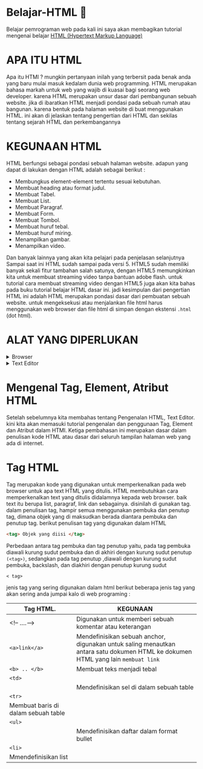 # Belajar-HTML 📂
  Belajar pemrograman web 
  pada kali ini saya akan membagikan tutorial mengenai belajar <a href="https://id.wikipedia.org/wiki/HTML">HTML (Hypertext Markup Language)</a>
  
# APA ITU HTML 
  Apa itu HTMl ? mungkin pertanyaan inilah yang terbersit pada benak anda yang
baru mulai masuk kedalam dunia web programming. HTML merupakan bahasa markah untuk web
yang wajib di kuasai bagi seorang web developer. karena HTML merupakan unsur dasar
dari pembangunan sebuah website. jika di ibaratkan HTML menjadi pondasi pada sebuah rumah
atau bangunan. karena bentuk pada halaman website di buat menggunakan HTML. ini akan di jelaskan tentang pengertian dari HTML
dan sekilas tentang sejarah HTML dan perkembangannya 

# KEGUNAAN HTML 
  HTML berfungsi sebagai pondasi sebuah halaman website. adapun yang dapat di lakukan
dengan HTML adalah sebagai berikut :

- Membungkus element-element tertentu sesuai kebutuhan.
- Membuat heading atau format judul.
- Membuat Tabel.
- Membuat List.
- Membuat Paragraf.
- Membuat Form.
- Membuat Tombol.
- Membuat huruf tebal.
- Membuat huruf miring.
- Menampilkan gambar.
- Menampilkan video.

Dan banyak lainnya yang akan kita pelajari pada penjelasan selanjutnya
Sampai saat ini HTML sudah sampai pada versi 5. HTML5 sudah memiliki banyak sekali
fitur tambahan salah satunya, dengan HTML5 memungkinkan kita untuk membuat streaming
video tanpa bantuan adobe flash. untuk tutorial cara membuat streaming video dengan HTML5
juga akan kita bahas pada buku tutorial belajar HTML dasar ini.
jadi kesimpulan dari pengertian HTML ini adalah HTML merupakan pondasi dasar dari
pembuatan sebuah website. untuk mengeksekusi atau menjalankan file html harus menggunakan
web browser dan file html di simpan dengan ekstensi ``.html`` (dot html).

# ALAT YANG DIPERLUKAN
  <details>
  <summary>
  Browser
  </summary>
  <br>
  Browser merupakan aplikasi yang akan kita gunakan untuk menjalankan code program
html yang sudah kita tulis. browser ini ialah syarat yang harus anda penuhi jika anda belajar web
programing. untuk browser itu sendiri bisa digunakan yang sudah disediakan oleh sistem operasi
langsung ataupun bisa juga digunakan aplikasi browser yang lain seperti: Mozilla Firefox,
Opera, Chrome dan sebagainya.
  </details>
<details>
  <summary>
  Text Editor 
  </summary>
  <br>
  Text Editor merupakan aplikasi yang digunakan untuk menulis syntax atau kode program,
disini khususnya untuk penulisan kode program HTML itu sendiri. Text editor sendiri sangatlah
banyak yang bisa digunakan untuk penulisan kode HTML, contohnya seperti Notepad yang
disediakan oleh sistem operasi windows, Textedit yang disediakan oleh sistem operasi Mac dan
Nano yang disediakan oleh sistem operasi linux. Text editor berbeda dengan Word Processor
(Microsoft Word, King Soft, WordPerfect). Itu dikarenakan text editor tidak bisa digunakan
untuk mengatur format document serta tidak disediakan fitur-fitur yang bisa digunakan untuk
desktop publishing
</details>

# Mengenal Tag, Element, Atribut HTML

Setelah sebelumnya kita membahas tentang Pengenalan HTML, Text Editor. kini kita
akan memasuki tutorial pengenalan dan penggunaan Tag, Element dan Atribut dalam HTMl.
Ketiga pembahasan ini merupakan dasar dalam penulisan kode HTML atau dasar dari seluruh
tampilan halaman web yang ada di internet.

# Tag HTML

Tag merupakan kode yang digunakan untuk memperkenalkan pada web browser untuk
apa text HTML yang ditulis. HTML membutuhkan cara memperkenalkan text yang ditulis
didalamnya kepada web browser. baik text itu berupa list, paragraf, link dan sebagainya.
disinilah di gunakan tag. dalam penulisan tag, hampir semua menggunakan pembuka dan
penutup tag, dimana objek yang di maksudkan berada diantara pembuka dan penutup tag. berikut
penulisan tag yang digunakan dalam HTML

```html
<tag> Objek yang diisi </tag>

```
Perbedaan antara tag pembuka dan tag penutup yaitu, pada tag pembuka diawali kurung
sudut pembuka dan di akhiri dengan kurung sudut penutup ``(<tag>)``, sedangkan pada tag penutup
,diawali dengan kurung sudut pembuka, backslash, dan diakhiri dengan penutup kurung sudut 

``<
tag>``

jenis tag yang sering digunakan dalam html
berikut beberapa jenis tag yang akan sering anda jumpai kalo di web programing :

|   Tag HTML.     |   KEGUNAAN    |
| --------------- | ------------- |
|   <!– ….–>      |   Digunakan untuk memberi sebuah komentar atau keterangan |
| ``<a>link</a>`` | Mendefinisikan sebuah anchor, digunakan untuk saling menautkan antara satu dokumen HTML ke dokumen HTML yang lain ``membuat link`` |
| ``<b> .. </b>`` | Membuat teks menjadi tebal |
| ``<td>``
        |  Mendefinisikan sel di dalam sebuah table |
| ``<tr>``        |
  Membuat baris di dalam sebuah table |
| ``<ul>``
        |  Mendefinisikan daftar dalam format bullet |
| ``<li>``        | 
 Mmendefinisikan list |
